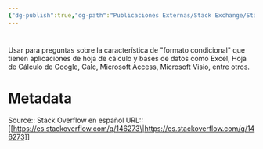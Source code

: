 ```yaml
---
{"dg-publish":true,"dg-path":"Publicaciones Externas/Stack Exchange/Stack Overflow en español/es.stackoverflow.com-146273.md","permalink":"/publicaciones-externas/stack-exchange/stack-overflow-en-espanol/es-stackoverflow-com-146273/","hide":true,"noteIcon":"\"0\"","created":"2024-04-03T12:49:10.354-06:00","updated":"2024-04-05T16:43:53.199-06:00"}
---
```


# 

Usar para preguntas sobre la característica de "formato condicional" que tienen aplicaciones de hoja de cálculo y bases de datos como Excel, Hoja de Cálculo de Google, Calc, Microsoft Access, Microsoft Visio, entre otros.

# Metadata
Source:: Stack Overflow en español
URL:: [[https://es.stackoverflow.com/q/146273\|https://es.stackoverflow.com/q/146273]]

